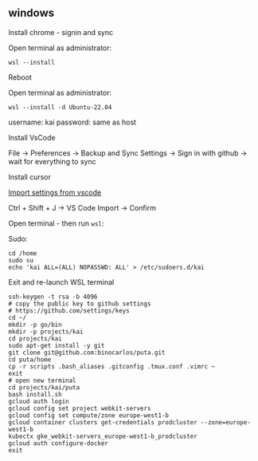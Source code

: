 ## windows

Install chrome - signin and sync

Open terminal as administrator:

```
wsl --install
```

Reboot

Open terminal as administrator:

```
wsl --install -d Ubuntu-22.04
```

username: kai
password: same as host

Install VsCode

File -> Preferences -> Backup and Sync Settings -> Sign in with github -> wait for everything to sync

Install cursor

[Import settings from vscode](https://docs.cursor.com/guides/migration/vscode)

Ctrl + Shift + J -> VS Code Import -> Confirm

Open terminal - then run `wsl`:

Sudo:

```
cd /home
sudo su
echo 'kai ALL=(ALL) NOPASSWD: ALL' > /etc/sudoers.d/kai
```

Exit and re-launch WSL terminal

```
ssh-keygen -t rsa -b 4096
# copy the public key to github settings
# https://github.com/settings/keys
cd ~/
mkdir -p go/bin
mkdir -p projects/kai
cd projects/kai
sudo apt-get install -y git
git clone git@github.com:binocarlos/puta.git
cd puta/home
cp -r scripts .bash_aliases .gitconfig .tmux.conf .vimrc ~
exit
# open new terminal
cd projects/kai/puta
bash install.sh
gcloud auth login
gcloud config set project webkit-servers
gcloud config set compute/zone europe-west1-b
gcloud container clusters get-credentials prodcluster --zone=europe-west1-b
kubectx gke_webkit-servers_europe-west1-b_prodcluster
gcloud auth configure-docker
exit
```
